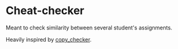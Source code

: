 # Cheat-checker
Meant to check similarity between several student's assignments.

Heavily inspired by [copy_checker](https://gitlab.com/classroomcode/copy_checker).

